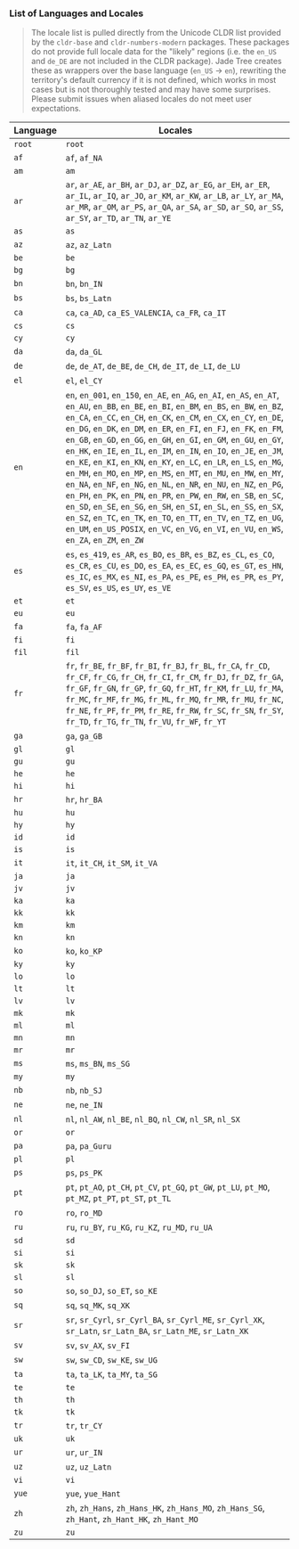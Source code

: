 
### List of Languages and Locales

> The locale list is pulled directly from the Unicode CLDR list provided by
> the `cldr-base` and `cldr-numbers-modern` packages. These packages do
> not provide full locale data for the "likely" regions (i.e. the `en_US`
> and `de_DE` are not included in the CLDR package). Jade Tree creates
> these as wrappers over the base language (`en_US` → `en`), rewriting the
> territory's default currency if it is not defined, which works in most cases
> but is not thoroughly tested and may have some surprises. Please submit issues
> when aliased locales do not meet user expectations.

| Language | Locales |
| -------- | ------- |
| `root` | `root` |
| `af` | `af`, `af_NA` |
| `am` | `am` |
| `ar` | `ar`, `ar_AE`, `ar_BH`, `ar_DJ`, `ar_DZ`, `ar_EG`, `ar_EH`, `ar_ER`, `ar_IL`, `ar_IQ`, `ar_JO`, `ar_KM`, `ar_KW`, `ar_LB`, `ar_LY`, `ar_MA`, `ar_MR`, `ar_OM`, `ar_PS`, `ar_QA`, `ar_SA`, `ar_SD`, `ar_SO`, `ar_SS`, `ar_SY`, `ar_TD`, `ar_TN`, `ar_YE` |
| `as` | `as` |
| `az` | `az`, `az_Latn` |
| `be` | `be` |
| `bg` | `bg` |
| `bn` | `bn`, `bn_IN` |
| `bs` | `bs`, `bs_Latn` |
| `ca` | `ca`, `ca_AD`, `ca_ES_VALENCIA`, `ca_FR`, `ca_IT` |
| `cs` | `cs` |
| `cy` | `cy` |
| `da` | `da`, `da_GL` |
| `de` | `de`, `de_AT`, `de_BE`, `de_CH`, `de_IT`, `de_LI`, `de_LU` |
| `el` | `el`, `el_CY` |
| `en` | `en`, `en_001`, `en_150`, `en_AE`, `en_AG`, `en_AI`, `en_AS`, `en_AT`, `en_AU`, `en_BB`, `en_BE`, `en_BI`, `en_BM`, `en_BS`, `en_BW`, `en_BZ`, `en_CA`, `en_CC`, `en_CH`, `en_CK`, `en_CM`, `en_CX`, `en_CY`, `en_DE`, `en_DG`, `en_DK`, `en_DM`, `en_ER`, `en_FI`, `en_FJ`, `en_FK`, `en_FM`, `en_GB`, `en_GD`, `en_GG`, `en_GH`, `en_GI`, `en_GM`, `en_GU`, `en_GY`, `en_HK`, `en_IE`, `en_IL`, `en_IM`, `en_IN`, `en_IO`, `en_JE`, `en_JM`, `en_KE`, `en_KI`, `en_KN`, `en_KY`, `en_LC`, `en_LR`, `en_LS`, `en_MG`, `en_MH`, `en_MO`, `en_MP`, `en_MS`, `en_MT`, `en_MU`, `en_MW`, `en_MY`, `en_NA`, `en_NF`, `en_NG`, `en_NL`, `en_NR`, `en_NU`, `en_NZ`, `en_PG`, `en_PH`, `en_PK`, `en_PN`, `en_PR`, `en_PW`, `en_RW`, `en_SB`, `en_SC`, `en_SD`, `en_SE`, `en_SG`, `en_SH`, `en_SI`, `en_SL`, `en_SS`, `en_SX`, `en_SZ`, `en_TC`, `en_TK`, `en_TO`, `en_TT`, `en_TV`, `en_TZ`, `en_UG`, `en_UM`, `en_US_POSIX`, `en_VC`, `en_VG`, `en_VI`, `en_VU`, `en_WS`, `en_ZA`, `en_ZM`, `en_ZW` |
| `es` | `es`, `es_419`, `es_AR`, `es_BO`, `es_BR`, `es_BZ`, `es_CL`, `es_CO`, `es_CR`, `es_CU`, `es_DO`, `es_EA`, `es_EC`, `es_GQ`, `es_GT`, `es_HN`, `es_IC`, `es_MX`, `es_NI`, `es_PA`, `es_PE`, `es_PH`, `es_PR`, `es_PY`, `es_SV`, `es_US`, `es_UY`, `es_VE` |
| `et` | `et` |
| `eu` | `eu` |
| `fa` | `fa`, `fa_AF` |
| `fi` | `fi` |
| `fil` | `fil` |
| `fr` | `fr`, `fr_BE`, `fr_BF`, `fr_BI`, `fr_BJ`, `fr_BL`, `fr_CA`, `fr_CD`, `fr_CF`, `fr_CG`, `fr_CH`, `fr_CI`, `fr_CM`, `fr_DJ`, `fr_DZ`, `fr_GA`, `fr_GF`, `fr_GN`, `fr_GP`, `fr_GQ`, `fr_HT`, `fr_KM`, `fr_LU`, `fr_MA`, `fr_MC`, `fr_MF`, `fr_MG`, `fr_ML`, `fr_MQ`, `fr_MR`, `fr_MU`, `fr_NC`, `fr_NE`, `fr_PF`, `fr_PM`, `fr_RE`, `fr_RW`, `fr_SC`, `fr_SN`, `fr_SY`, `fr_TD`, `fr_TG`, `fr_TN`, `fr_VU`, `fr_WF`, `fr_YT` |
| `ga` | `ga`, `ga_GB` |
| `gl` | `gl` |
| `gu` | `gu` |
| `he` | `he` |
| `hi` | `hi` |
| `hr` | `hr`, `hr_BA` |
| `hu` | `hu` |
| `hy` | `hy` |
| `id` | `id` |
| `is` | `is` |
| `it` | `it`, `it_CH`, `it_SM`, `it_VA` |
| `ja` | `ja` |
| `jv` | `jv` |
| `ka` | `ka` |
| `kk` | `kk` |
| `km` | `km` |
| `kn` | `kn` |
| `ko` | `ko`, `ko_KP` |
| `ky` | `ky` |
| `lo` | `lo` |
| `lt` | `lt` |
| `lv` | `lv` |
| `mk` | `mk` |
| `ml` | `ml` |
| `mn` | `mn` |
| `mr` | `mr` |
| `ms` | `ms`, `ms_BN`, `ms_SG` |
| `my` | `my` |
| `nb` | `nb`, `nb_SJ` |
| `ne` | `ne`, `ne_IN` |
| `nl` | `nl`, `nl_AW`, `nl_BE`, `nl_BQ`, `nl_CW`, `nl_SR`, `nl_SX` |
| `or` | `or` |
| `pa` | `pa`, `pa_Guru` |
| `pl` | `pl` |
| `ps` | `ps`, `ps_PK` |
| `pt` | `pt`, `pt_AO`, `pt_CH`, `pt_CV`, `pt_GQ`, `pt_GW`, `pt_LU`, `pt_MO`, `pt_MZ`, `pt_PT`, `pt_ST`, `pt_TL` |
| `ro` | `ro`, `ro_MD` |
| `ru` | `ru`, `ru_BY`, `ru_KG`, `ru_KZ`, `ru_MD`, `ru_UA` |
| `sd` | `sd` |
| `si` | `si` |
| `sk` | `sk` |
| `sl` | `sl` |
| `so` | `so`, `so_DJ`, `so_ET`, `so_KE` |
| `sq` | `sq`, `sq_MK`, `sq_XK` |
| `sr` | `sr`, `sr_Cyrl`, `sr_Cyrl_BA`, `sr_Cyrl_ME`, `sr_Cyrl_XK`, `sr_Latn`, `sr_Latn_BA`, `sr_Latn_ME`, `sr_Latn_XK` |
| `sv` | `sv`, `sv_AX`, `sv_FI` |
| `sw` | `sw`, `sw_CD`, `sw_KE`, `sw_UG` |
| `ta` | `ta`, `ta_LK`, `ta_MY`, `ta_SG` |
| `te` | `te` |
| `th` | `th` |
| `tk` | `tk` |
| `tr` | `tr`, `tr_CY` |
| `uk` | `uk` |
| `ur` | `ur`, `ur_IN` |
| `uz` | `uz`, `uz_Latn` |
| `vi` | `vi` |
| `yue` | `yue`, `yue_Hant` |
| `zh` | `zh`, `zh_Hans`, `zh_Hans_HK`, `zh_Hans_MO`, `zh_Hans_SG`, `zh_Hant`, `zh_Hant_HK`, `zh_Hant_MO` |
| `zu` | `zu` |

